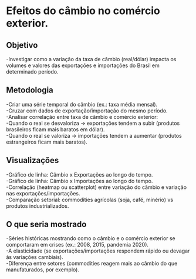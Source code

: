 # Efeitos do câmbio no comércio exterior.

## Objetivo
-Investigar como a variação da taxa de câmbio (real/dólar) impacta os volumes e valores das exportações e importações do Brasil em determinado período.

## Metodologia
-Criar uma série temporal do câmbio (ex.: taxa média mensal). <br>
-Cruzar com dados de exportação/importação do mesmo período. <br>
-Analisar correlação entre taxa de câmbio e comércio exterior: <br>
-Quando o real se desvaloriza → exportações tendem a subir (produtos brasileiros ficam mais baratos em dólar). <br>
-Quando o real se valoriza → importações tendem a aumentar (produtos estrangeiros ficam mais baratos). <br>

## Visualizações 

-Gráfico de linha: Câmbio x Exportações ao longo do tempo. <br>
-Gráfico de linha: Câmbio x Importações ao longo do tempo. <br>
-Correlação (heatmap ou scatterplot) entre variação do câmbio e variação nas exportações/importações. <br>
-Comparação setorial: commodities agrícolas (soja, café, minério) vs produtos industrializados. <br>

## O que seria mostrado

-Séries históricas mostrando como o câmbio e o comércio exterior se comportaram em crises (ex.: 2008, 2015, pandemia 2020). <br>
-A elasticidade (se exportações/importações respondem rápido ou devagar às variações cambiais). <br>
-Diferença entre setores (commodities reagem mais ao câmbio do que manufaturados, por exemplo). <br>

